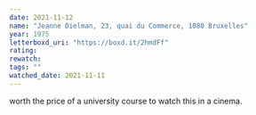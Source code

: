 ```yaml
---
date: 2021-11-12
name: "Jeanne Dielman, 23, quai du Commerce, 1080 Bruxelles"
year: 1975
letterboxd_uri: "https://boxd.it/2hmdFf"
rating: 
rewatch: 
tags: ""
watched_date: 2021-11-11
---
```


worth the price of a university course to watch this in a cinema.

